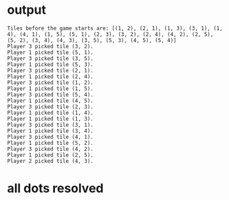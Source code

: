 # output
    Tiles before the game starts are: [(1, 2), (2, 1), (1, 3), (3, 1), (1, 4), (4, 1), (1, 5), (5, 1), (2, 3), (3, 2), (2, 4), (4, 2), (2, 5), (5, 2), (3, 4), (4, 3), (3, 5), (5, 3), (4, 5), (5, 4)]
    Player 3 picked tile (3, 2).
    Player 1 picked tile (5, 1).
    Player 3 picked tile (3, 5).
    Player 1 picked tile (5, 3).
    Player 3 picked tile (2, 1).
    Player 1 picked tile (2, 4).
    Player 3 picked tile (1, 2).
    Player 1 picked tile (1, 5).
    Player 3 picked tile (5, 4).
    Player 1 picked tile (4, 5).
    Player 3 picked tile (2, 3).
    Player 1 picked tile (1, 4).
    Player 1 picked tile (1, 3).
    Player 3 picked tile (3, 1).
    Player 1 picked tile (3, 4).
    Player 3 picked tile (4, 1).
    Player 1 picked tile (5, 2).
    Player 3 picked tile (4, 2).
    Player 1 picked tile (2, 5).
    Player 2 picked tile (4, 3).

# all dots resolved